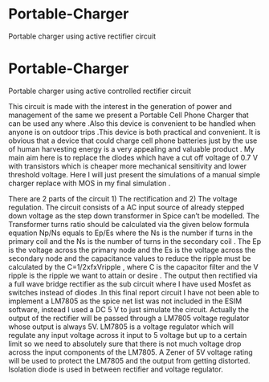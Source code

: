 # Portable-Charger
Portable charger using active rectifier circuit



# Portable-Charger
Portable charger using active controlled rectifier circuit

This circuit is made with the interest in the generation of power
and management of the same we present a Portable Cell
Phone Charger that can be used any where .Also this device
is convenient to be handled when anyone is on outdoor trips
.This device is both practical and convenient. It is obvious
that a device that could charge cell phone batteries just by
the use of human harvesting energy is a very appealing and
valuable product . My main aim here is to replace the diodes
which have a cut off voltage of 0.7 V with transistors which
is cheaper more mechanical sensitivity and lower threshold
voltage. Here I will just present the simulations of a manual
simple charger replace with MOS in my final simulation .

There are 2 parts of the circuit 1) The rectification and 2)
The voltage regulation. The circuit consists of a AC input
source of already stepped down voltage as the step down
transformer in Spice can’t be modelled. The Transformer
turns ratio should be calculated via the given below formula
equation Np/Ns equals to Ep/Es where the Ns is the number if turns in the primary coil and the Ns is the number of
turns in the secondary coil . The Ep is the voltage across the
primary node and the Es is the voltage across the secondary
node and the capacitance values to reduce the ripple must be
calculated by the C=1/2xfxVripple , where C is the capacitor filter and the V ripple is the ripple we want to attain or
desire . The output then rectified via a full wave bridge rectifier as the sub circuit where I have used Mosfet as switches
instead of diodes .In this final report circuit I have not been
able to implement a LM7805 as the spice net list was not
included in the ESIM software, instead I used a DC 5 V to
just simulate the circuit. Actually the output of the rectifier
will be passed through a LM7805 voltage regulator whose
output is always 5V. LM7805 is a voltage regulator which
will regulate any input voltage across it input to 5 voltage
but up to a certain limit so we need to absolutely sure that
there is not much voltage drop across the input components
of the LM7805. A Zener of 5V voltage rating will be used to
protect the LM7805 and the output from getting distorted.
Isolation diode is used in between rectifier and voltage regulator.
